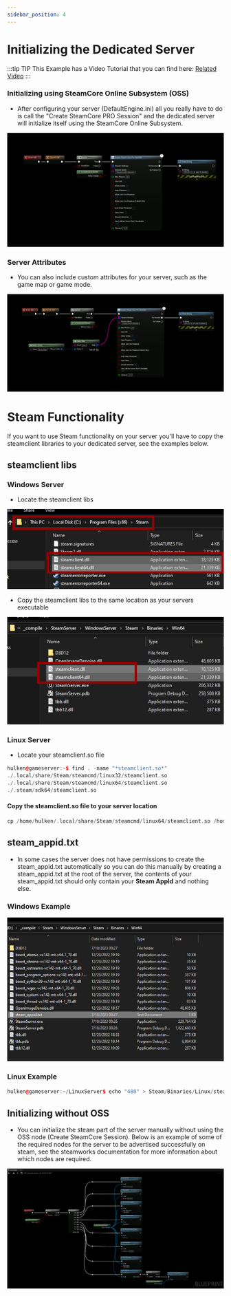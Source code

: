 ```yaml
---
sidebar_position: 4
---
```


# Initializing the Dedicated Server
:::tip TIP
This Example has a Video Tutorial that you can find here: [Related Video](../../videos/dedicated-server-ue5.mdx)
:::

### Initializing using SteamCore Online Subsystem (OSS)
- After configuring your server (DefaultEngine.ini) all you really have to do is call the "Create SteamCore PRO Session" and the dedicated server will initialize itself using the SteamCore Online Subsystem.

![Image](../../../../static/img/init_dedicated_server_oss.png)

### Server Attributes
- You can also include custom attributes for your server, such as the game map or game mode.

![Image](../../../../static/img/init_dedicated_server_oss_attributes.png)

# Steam Functionality
If you want to use Steam functionality on your server you'll have to copy the steamclient libraries to your dedicated server, see the examples below.

## steamclient libs

### Windows Server
- Locate the steamclient libs

![Libs](../../../../static/img/steam_libs_windows.jpg)

- Copy the steamclient libs to the same location as your servers executable

![Libs](../../../../static/img/steam_libs_windows_2.jpg)

### Linux Server
- Locate your steamclient.so file

```cpp
hulken@gameserver:~$ find . -name "*steamclient.so*"
./.local/share/Steam/steamcmd/linux32/steamclient.so
./.local/share/Steam/steamcmd/linux64/steamclient.so
./.steam/sdk64/steamclient.so
``` 

#### Copy the steamclient.so file to your server location
```cpp
cp /home/hulken/.local/share/Steam/steamcmd/linux64/steamclient.so /home/hulken/LinuxServer/STEAM/Binaries/Linux/
```

## steam_appid.txt
- In some cases the server does not have permissions to create the steam_appid.txt automatically so you can do this manually by creating a steam_appid.txt at the root of the server, the contents of your steam_appid.txt should only contain your **Steam AppId** and nothing else.

### Windows Example
![Libs](../../../../static/img/steamappid.png)

### Linux Example
```cpp
hulken@gameserver:~/LinuxServer$ echo "480" > Steam/Binaries/Linux/steam_appid.txt
```

## Initializing without OSS
- You can initialize the steam part of the server manually without using the OSS node (Create SteamCore Session). Below is an example of some of the required nodes for the server to be advertised successfully on steam, see the steamworks documentation for more information about which nodes are required.

![Initializing](../../../../static/img/init_dedicated_server.png)